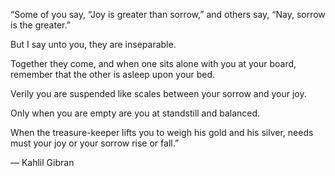 “Some of you say, “Joy is greater than sorrow,” and others say, “Nay, sorrow is the greater.”

But I say unto you, they are inseparable.

Together they come, and when one sits alone with you at your board, remember that the other is asleep upon your bed.

Verily you are suspended like scales between your sorrow and your joy.

Only when you are empty are you at standstill and balanced.

When the treasure-keeper lifts you to weigh his gold and his silver, needs must your joy or your sorrow rise or fall.”

― Kahlil Gibran